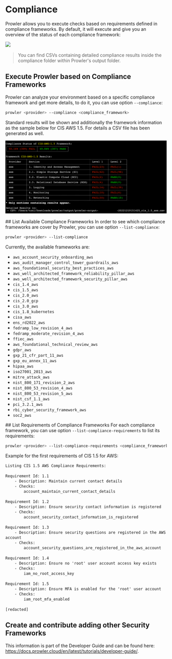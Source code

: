 # Compliance
Prowler allows you to execute checks based on requirements defined in compliance frameworks. By default, it will execute and give you an overview of the status of each compliance framework:

<img src="../img/compliance.png"/>

> You can find CSVs containing detailed compliance results inside the compliance folder within Prowler's output folder.

## Execute Prowler based on Compliance Frameworks
Prowler can analyze your environment based on a specific compliance framework and get more details, to do it, you can use option `--compliance`:
```sh
prowler <provider> --compliance <compliance_framework>
```
Standard results will be shown and additionally the framework information as the sample below for CIS AWS 1.5. For details a CSV file has been generated as well.

<img src="../img/compliance-cis-sample1.png"/>

## List Available Compliance Frameworks
In order to see which compliance frameworks are cover by Prowler, you can use option `--list-compliance`:
```sh
prowler <provider> --list-compliance
```
Currently, the available frameworks are:

- `aws_account_security_onboarding_aws`
- `aws_audit_manager_control_tower_guardrails_aws`
- `aws_foundational_security_best_practices_aws`
- `aws_well_architected_framework_reliability_pillar_aws`
- `aws_well_architected_framework_security_pillar_aws`
- `cis_1.4_aws`
- `cis_1.5_aws`
- `cis_2.0_aws`
- `cis_2.0_gcp`
- `cis_3.0_aws`
- `cis_1.8_kubernetes`
- `cisa_aws`
- `ens_rd2022_aws`
- `fedramp_low_revision_4_aws`
- `fedramp_moderate_revision_4_aws`
- `ffiec_aws`
- `aws_foundational_technical_review_aws`
- `gdpr_aws`
- `gxp_21_cfr_part_11_aws`
- `gxp_eu_annex_11_aws`
- `hipaa_aws`
- `iso27001_2013_aws`
- `mitre_attack_aws`
- `nist_800_171_revision_2_aws`
- `nist_800_53_revision_4_aws`
- `nist_800_53_revision_5_aws`
- `nist_csf_1.1_aws`
- `pci_3.2.1_aws`
- `rbi_cyber_security_framework_aws`
- `soc2_aws`

## List Requirements of Compliance Frameworks
For each compliance framework, you can use option `--list-compliance-requirements` to list its requirements:
```sh
prowler <provider> --list-compliance-requirements <compliance_framework(s)>
```

Example for the first requirements of CIS 1.5 for AWS:
```
Listing CIS 1.5 AWS Compliance Requirements:

Requirement Id: 1.1
	- Description: Maintain current contact details
	- Checks:
 		account_maintain_current_contact_details

Requirement Id: 1.2
	- Description: Ensure security contact information is registered
	- Checks:
 		account_security_contact_information_is_registered

Requirement Id: 1.3
	- Description: Ensure security questions are registered in the AWS account
	- Checks:
 		account_security_questions_are_registered_in_the_aws_account

Requirement Id: 1.4
	- Description: Ensure no 'root' user account access key exists
	- Checks:
 		iam_no_root_access_key

Requirement Id: 1.5
	- Description: Ensure MFA is enabled for the 'root' user account
	- Checks:
 		iam_root_mfa_enabled

[redacted]

```

## Create and contribute adding other Security Frameworks

This information is part of the Developer Guide and can be found here: https://docs.prowler.cloud/en/latest/tutorials/developer-guide/.
